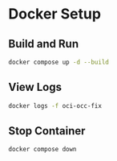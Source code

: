 # Docker Setup

## Build and Run

```bash
docker compose up -d --build
```
## View Logs

```bash
docker logs -f oci-occ-fix
```
## Stop Container

```bash
docker compose down
```

